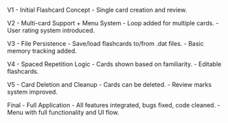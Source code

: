 V1 - Initial Flashcard Concept
    - Single card creation and review.
    
V2 - Multi-card Support + Menu System
    - Loop added for multiple cards.
    - User rating system introduced.

V3 - File Persistence
    - Save/load flashcards to/from .dat files.
    - Basic memory tracking added.

 V4 - Spaced Repetition Logic
    - Cards shown based on familiarity.
    - Editable flashcards.

V5 - Card Deletion and Cleanup
    - Cards can be deleted.
    - Review marks system improved.

 Final - Full Application
    - All features integrated, bugs fixed, code cleaned.
    - Menu with full functionality and UI flow.
